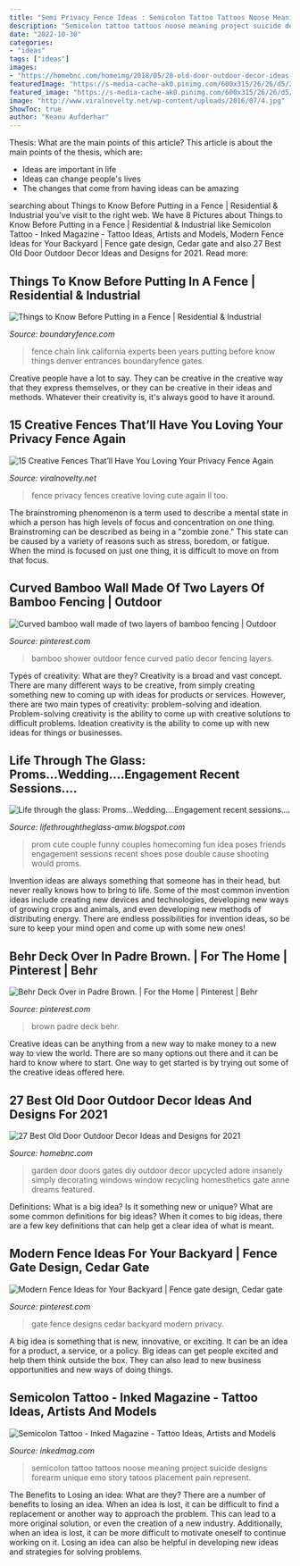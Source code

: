 ```yaml
---
title: "Semi Privacy Fence Ideas : Semicolon Tattoo Tattoos Noose Meaning Project Suicide Designs Forearm Unique Emo Story Tatoos Placement Pain Represent"
description: "Semicolon tattoo tattoos noose meaning project suicide designs forearm unique emo story tatoos placement pain represent"
date: "2022-10-30"
categories:
- "ideas"
tags: ["ideas"]
images:
- "https://homebnc.com/homeimg/2018/05/20-old-door-outdoor-decor-ideas-homebnc.jpg"
featuredImage: "https://s-media-cache-ak0.pinimg.com/600x315/26/26/d5/2626d5b7d9f24f92542e4b0306e30971.jpg"
featured_image: "https://s-media-cache-ak0.pinimg.com/600x315/26/26/d5/2626d5b7d9f24f92542e4b0306e30971.jpg"
image: "http://www.viralnovelty.net/wp-content/uploads/2016/07/4.jpg"
ShowToc: true
author: "Keanu Aufderhar"
---
```



Thesis: What are the main points of this article?
This article is about the main points of the thesis, which are: 
- Ideas are important in life
- Ideas can change people's lives
- The changes that come from having ideas can be amazing

	

		
searching about Things to Know Before Putting in a Fence | Residential &amp; Industrial you've visit to the right web. We have 8 Pictures about Things to Know Before Putting in a Fence | Residential &amp; Industrial like Semicolon Tattoo - Inked Magazine - Tattoo Ideas, Artists and Models, Modern Fence Ideas for Your Backyard | Fence gate design, Cedar gate and also 27 Best Old Door Outdoor Decor Ideas and Designs for 2021. Read more:
		
    
## Things To Know Before Putting In A Fence | Residential &amp; Industrial

<img loading=lazy src="http://boundaryfence.com/wp-content/uploads/2013/12/California-Chain-Link-with-Gates.jpg" onerror="this.onerror=null;this.src='https://tse2.mm.bing.net/th?id=OIP.oY3CwF7Qxp2MCIix73uIAQHaKh&amp;pid=15.1';" alt="Things to Know Before Putting in a Fence | Residential &amp; Industrial">

_Source: boundaryfence.com_

>fence chain link california experts been years putting before know things denver entrances boundaryfence gates. 

	

Creative people have a lot to say. They can be creative in the creative way that they express themselves, or they can be creative in their ideas and methods. Whatever their creativity is, it's always good to have it around.

    
## 15 Creative Fences That’ll Have You Loving Your Privacy Fence Again

<img loading=lazy src="http://www.viralnovelty.net/wp-content/uploads/2016/07/4.jpg" onerror="this.onerror=null;this.src='https://tse3.mm.bing.net/th?id=OIP.rE5kEjY7_EzG2LxtpncoqwHaLJ&amp;pid=15.1';" alt="15 Creative Fences That’ll Have You Loving Your Privacy Fence Again">

_Source: viralnovelty.net_

>fence privacy fences creative loving cute again ll too. 

	

The brainstroming phenomenon is a term used to describe a mental state in which a person has high levels of focus and concentration on one thing. Brainstroming can be described as being in a "zombie zone." This state can be caused by a variety of reasons such as stress, boredom, or fatigue. When the mind is focused on just one thing, it is difficult to move on from that focus.

    
## Curved Bamboo Wall Made Of Two Layers Of Bamboo Fencing | Outdoor

<img loading=lazy src="https://i.pinimg.com/736x/bf/b1/04/bfb10470eeceb1a7d7fa044b9e96f472.jpg" onerror="this.onerror=null;this.src='https://tse2.mm.bing.net/th?id=OIP.AIb78vQiuBOkSdGS_gXkXAHaJ3&amp;pid=15.1';" alt="Curved bamboo wall made of two layers of bamboo fencing | Outdoor">

_Source: pinterest.com_

>bamboo shower outdoor fence curved patio decor fencing layers. 

	

Types of creativity: What are they?
Creativity is a broad and vast concept. There are many different ways to be creative, from simply creating something new to coming up with ideas for products or services. However, there are two main types of creativity: problem-solving and ideation. Problem-solving creativity is the ability to come up with creative solutions to difficult problems. Ideation creativity is the ability to come up with new ideas for things or businesses.

    
## Life Through The Glass: Proms...Wedding....Engagement Recent Sessions....

<img loading=lazy src="http://1.bp.blogspot.com/-F6Zb6brfShA/UXtCZUARcWI/AAAAAAAABU8/XMab8AcA_Dg/s1600/1wmDSC_4965.JPG" onerror="this.onerror=null;this.src='https://tse1.mm.bing.net/th?id=OIP.Z0gas9vF_B_SyPhWLiUGCQHaKr&amp;pid=15.1';" alt="Life through the glass: Proms...Wedding....Engagement recent sessions....">

_Source: lifethroughtheglass-amw.blogspot.com_

>prom cute couple funny couples homecoming fun idea poses friends engagement sessions recent shoes pose double cause shooting would proms. 

	

Invention ideas are always something that someone has in their head, but never really knows how to bring to life. Some of the most common invention ideas include creating new devices and technologies, developing new ways of growing crops and animals, and even developing new methods of distributing energy. There are endless possibilities for invention ideas, so be sure to keep your mind open and come up with some new ones!

    
## Behr Deck Over In Padre Brown. | For The Home | Pinterest | Behr

<img loading=lazy src="https://s-media-cache-ak0.pinimg.com/600x315/26/26/d5/2626d5b7d9f24f92542e4b0306e30971.jpg" onerror="this.onerror=null;this.src='https://tse1.mm.bing.net/th?id=OIP.zyzmS_SHLe3TY8jGF_Ug-wHaD4&amp;pid=15.1';" alt="Behr Deck Over in Padre Brown. | For the Home | Pinterest | Behr">

_Source: pinterest.com_

>brown padre deck behr. 

	

Creative ideas can be anything from a new way to make money to a new way to view the world. There are so many options out there and it can be hard to know where to start. One way to get started is by trying out some of the creative ideas offered here.

    
## 27 Best Old Door Outdoor Decor Ideas And Designs For 2021

<img loading=lazy src="https://homebnc.com/homeimg/2018/05/20-old-door-outdoor-decor-ideas-homebnc.jpg" onerror="this.onerror=null;this.src='https://tse4.mm.bing.net/th?id=OIP.WFII3SMok1M--ZP8467I7QHaLG&amp;pid=15.1';" alt="27 Best Old Door Outdoor Decor Ideas and Designs for 2021">

_Source: homebnc.com_

>garden door doors gates diy outdoor decor upcycled adore insanely simply decorating windows window recycling homesthetics gate anne dreams featured. 

	

Definitions: What is a big idea? Is it something new or unique? What are some common definitions for big ideas?
When it comes to big ideas, there are a few key definitions that can help get a clear idea of what is meant.

    
## Modern Fence Ideas For Your Backyard | Fence Gate Design, Cedar Gate

<img loading=lazy src="https://i.pinimg.com/736x/10/ed/c2/10edc20eb9c03e19765e7cb030afad0e.jpg" onerror="this.onerror=null;this.src='https://tse2.mm.bing.net/th?id=OIP.pohbScz6-rH8qYQZDlufMwHaLH&amp;pid=15.1';" alt="Modern Fence Ideas for Your Backyard | Fence gate design, Cedar gate">

_Source: pinterest.com_

>gate fence designs cedar backyard modern privacy. 

	

A big idea is something that is new, innovative, or exciting. It can be an idea for a product, a service, or a policy. Big ideas can get people excited and help them think outside the box. They can also lead to new business opportunities and new ways of doing things.

    
## Semicolon Tattoo - Inked Magazine - Tattoo Ideas, Artists And Models

<img loading=lazy src="https://www.inkedmag.com/.image/t_share/MTU5MDMyNDU1NjA2NzczMzk3/semicolon_campbell.jpg" onerror="this.onerror=null;this.src='https://tse1.mm.bing.net/th?id=OIP.r9d3P8wAXDCQ9Uzc7oBk1gHaHa&amp;pid=15.1';" alt="Semicolon Tattoo - Inked Magazine - Tattoo Ideas, Artists and Models">

_Source: inkedmag.com_

>semicolon tattoo tattoos noose meaning project suicide designs forearm unique emo story tatoos placement pain represent. 

	

The Benefits to Losing an idea: What are they?
There are a number of benefits to losing an idea. When an idea is lost, it can be difficult to find a replacement or another way to approach the problem. This can lead to a more original solution, or even the creation of a new industry. Additionally, when an idea is lost, it can be more difficult to motivate oneself to continue working on it. Losing an idea can also be helpful in developing new ideas and strategies for solving problems.

